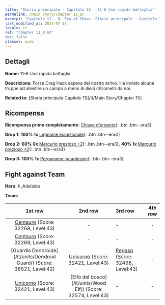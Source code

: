 ```yaml
---
title: "Storia principale - Capitolo 11 - 11-8 Una rapida battaglia"
permalink: /Main Story/Chapter 11_8/
excerpt: "Capitolo 11 - 8. Era of Chaos  Storia principale - Capitolo 11_8. 11-8 Una rapida battaglia"
last_modified_at: 2021-07-14
locale: it
ref: "Chapter 11_8.md"
toc: false
classes: wide
---
```


## Dettagli

 **Nome:** 11-8 Una rapida battaglia

 **Descrizione:** Forse Crag Hack sapeva del nostro arrivo. Ha inviato alcune truppe ad allestire un campo a meno di dieci chilometri da noi.

 **Related to:** [Storia principale Capitolo 11](/it/Main Story/Chapter 11/)

## Ricompensa

 **Ricompensa primo completamento:** [Chiave d'argento](/ItemsIT/con_693/){: .btn .btn--era3}

 **Drop 1:** **100% 1x** [Legname eccezionale](/ItemsIT/mat_34/){: .btn .btn--era4}

 **Drop 2:** **60% 0x** [Mercurio prezioso +2](/ItemsIT/mat_28/){: .btn .btn--era3}, **40% 1x** [Mercurio prezioso +2](/ItemsIT/mat_28/){: .btn .btn--era3}

 **Drop 3:** **100% 1x** [Pergamene incantesimi](/ItemsIT/con_694/){: .btn .btn--era3}


## Fight against Team
 **Hero:** h_Adelaide

 **Team:**


  | 1st row | 2nd row | 3rd row | 4th row |
  |:----:|:----:|:----|:----:|
  | [Centauro](/it/units/Centaur/) (Score: 32269, Level:43)  | - | - | - |
  | [Centauro](/it/units/Centaur/) (Score: 32269, Level:43)  | - | - | - |
  | [Guardia Dendroide](/it/units/Dendroid Guard/) (Score: 38521, Level:42)  | [Unicorno](/it/units/Unicorn/) (Score: 32421, Level:43)  | [Pegaso](/it/units/Pegasus/) (Score: 32498, Level:43)  | - |
  | [Unicorno](/it/units/Unicorn/) (Score: 32421, Level:43)  | [Elfo del bosco](/it/units/Wood Elf/) (Score: 32574, Level:43)  | - | - |


